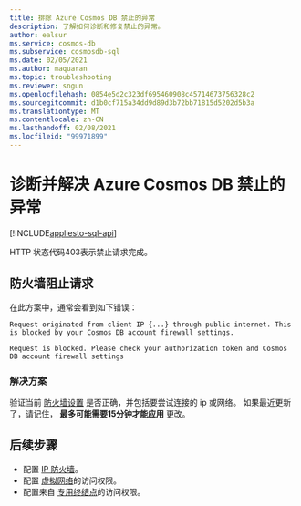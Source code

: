```yaml
---
title: 排除 Azure Cosmos DB 禁止的异常
description: 了解如何诊断和修复禁止的异常。
author: ealsur
ms.service: cosmos-db
ms.subservice: cosmosdb-sql
ms.date: 02/05/2021
ms.author: maquaran
ms.topic: troubleshooting
ms.reviewer: sngun
ms.openlocfilehash: 0854e5d2c323df695460908c45714673756328c2
ms.sourcegitcommit: d1b0cf715a34dd9d89d3b72bb71815d5202d5b3a
ms.translationtype: MT
ms.contentlocale: zh-CN
ms.lasthandoff: 02/08/2021
ms.locfileid: "99971899"
---
```

# <a name="diagnose-and-troubleshoot-azure-cosmos-db-forbidden-exceptions"></a>诊断并解决 Azure Cosmos DB 禁止的异常
[!INCLUDE[appliesto-sql-api](includes/appliesto-sql-api.md)]

HTTP 状态代码403表示禁止请求完成。

## <a name="firewall-blocking-requests"></a>防火墙阻止请求
在此方案中，通常会看到如下错误：

```
Request originated from client IP {...} through public internet. This is blocked by your Cosmos DB account firewall settings.
```

```
Request is blocked. Please check your authorization token and Cosmos DB account firewall settings
```

### <a name="solution"></a>解决方案
验证当前 [防火墙设置](how-to-configure-firewall.md) 是否正确，并包括要尝试连接的 ip 或网络。
如果最近更新了，请记住， **最多可能需要15分钟才能应用** 更改。

## <a name="next-steps"></a>后续步骤
* 配置 [IP 防火墙](how-to-configure-firewall.md)。
* 配置 [虚拟网络](how-to-configure-vnet-service-endpoint.md)的访问权限。
* 配置来自 [专用终结点](how-to-configure-private-endpoints.md)的访问权限。
